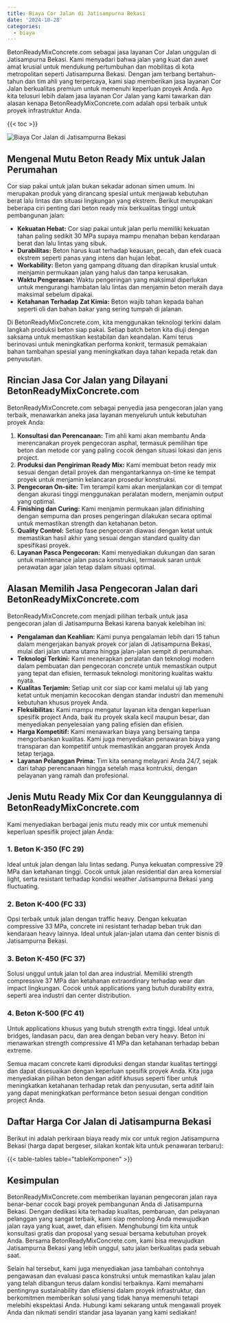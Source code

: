 ```yaml
---
title: Biaya Cor Jalan di Jatisampurna Bekasi
date: '2024-10-28'
categories:
  - biaya
---
```


BetonReadyMixConcrete.com sebagai jasa layanan Cor Jalan unggulan di Jatisampurna Bekasi. Kami menyadari bahwa jalan yang kuat dan awet amat krusial untuk mendukung pertumbuhan dan mobilitas di kota metropolitan seperti Jatisampurna Bekasi. Dengan jam terbang bertahun-tahun dan tim ahli yang terpercaya, kami siap memberikan jasa layanan Cor Jalan berkualitas premium untuk memenuhi keperluan proyek Anda. Ayo kita telusuri lebih dalam jasa layanan Cor Jalan yang kami tawarkan dan alasan kenapa BetonReadyMixConcrete.com adalah opsi terbaik untuk proyek infrastruktur Anda.

{{< toc >}}

![Biaya Cor Jalan di Jatisampurna Bekasi](https://betoncor8.github.io/cor/harga-beton-readymix-concrete%20(28).png)

## Mengenal Mutu Beton Ready Mix untuk Jalan Perumahan

Cor siap pakai untuk jalan bukan sekadar adonan simen umum. Ini merupakan produk yang dirancang spesial untuk menjawab kebutuhan berat lalu lintas dan situasi lingkungan yang ekstrem. Berikut merupakan beberapa ciri penting dari beton ready mix berkualitas tinggi untuk pembangunan jalan:

- **Kekuatan Hebat:** Cor siap pakai untuk jalan perlu memiliki kekuatan tahan paling sedikit 30 MPa supaya mampu menahan beban kendaraan berat dan lalu lintas yang sibuk.
- **Durabilitas:** Beton harus kuat terhadap keausan, pecah, dan efek cuaca ekstrem seperti panas yang intens dan hujan lebat.
- **Workability:** Beton yang gampang dituang dan dirapikan krusial untuk menjamin permukaan jalan yang halus dan tanpa kerusakan.
- **Waktu Pengerasan:** Waktu pengeringan yang maksimal diperlukan untuk mengurangi hambatan lalu lintas dan menjamin beton meraih daya maksimal sebelum dipakai.
- **Ketahanan Terhadap Zat Kimia:** Beton wajib tahan kepada bahan seperti oli dan bahan bakar yang sering tumpah di jalanan.

Di BetonReadyMixConcrete.com, kita menggunakan teknologi terkini dalam langkah produksi beton siap pakai. Setiap batch beton kita diuji dengan saksama untuk memastikan kestabilan dan keandalan. Kami terus berinovasi untuk meningkatkan performa konkrit, termasuk pemakaian bahan tambahan spesial yang meningkatkan daya tahan kepada retak dan penyusutan.

## Rincian Jasa Cor Jalan yang Dilayani BetonReadyMixConcrete.com

BetonReadyMixConcrete.com sebagai penyedia jasa pengecoran jalan yang terbaik, menawarkan aneka jasa layanan menyeluruh untuk kebutuhan proyek Anda:

1. **Konsultasi dan Perencanaan:** Tim ahli kami akan membantu Anda merencanakan proyek pengecoran asphal, termasuk pemilihan tipe beton dan metode cor yang paling cocok dengan situasi lokasi dan jenis project.
2. **Produksi dan Pengiriman Ready Mix:** Kami membuat beton ready mix sesuai dengan detail proyek dan mengantarkannya on-time ke tempat proyek untuk menjamin kelancaran prosedur konstruksi.
3. **Pengecoran On-site:** Tim terampil kami akan menjalankan cor di tempat dengan akurasi tinggi menggunakan peralatan modern, menjamin output yang optimal.
4. **Finishing dan Curing:** Kami menjamin permukaan jalan difinishing dengan sempurna dan proses pengeringan dilakukan secara optimal untuk memastikan strength dan ketahanan beton.
5. **Quality Control:** Setiap fase pengecoran diawasi dengan ketat untuk memastikan hasil akhir yang sesuai dengan standard quality dan spesifikasi proyek.
6. **Layanan Pasca Pengecoran:** Kami menyediakan dukungan dan saran untuk maintenance jalan pasca konstruksi, termasuk saran untuk perawatan agar jalan tetap dalam situasi optimal.

## Alasan Memilih Jasa Pengecoran Jalan dari BetonReadyMixConcrete.com

BetonReadyMixConcrete.com menjadi pilihan terbaik untuk jasa pengecoran jalan di Jatisampurna Bekasi karena banyak kelebihan ini:

- **Pengalaman dan Keahlian:** Kami punya pengalaman lebih dari 15 tahun dalam mengerjakan banyak proyek cor jalan di Jatisampurna Bekasi, mulai dari jalan utama utama hingga jalan-jalan sempit di perumahan.
- **Teknologi Terkini:** Kami menerapkan peralatan dan teknologi modern dalam pembuatan dan pengecoran concrete untuk memastikan output yang tepat dan efisien, termasuk teknologi monitoring kualitas waktu nyata.
- **Kualitas Terjamin:** Setiap unit cor siap cor kami melalui uji lab yang ketat untuk menjamin kecocokan dengan standar industri dan memenuhi kebutuhan khusus proyek Anda.
- **Fleksibilitas:** Kami mampu mengatur layanan kita dengan keperluan spesifik project Anda, baik itu proyek skala kecil maupun besar, dan menyediakan penyelesaian yang paling efisien dan efisien.
- **Harga Kompetitif:** Kami menawarkan biaya yang bersaing tanpa mengorbankan kualitas. Kami juga menyediakan penawaran biaya yang transparan dan kompetitif untuk memastikan anggaran proyek Anda tetap terjaga.
- **Layanan Pelanggan Prima:** Tim kita senang melayani Anda 24/7, sejak dari tahap perencanaan hingga setelah masa kontruksi, dengan pelayanan yang ramah dan profesional.

## Jenis Mutu Ready Mix Cor dan Keunggulannya di BetonReadyMixConcrete.com

Kami menyediakan berbagai jenis mutu ready mix cor untuk memenuhi keperluan spesifik project jalan Anda:

### 1\. Beton K-350 (FC 29)

Ideal untuk jalan dengan lalu lintas sedang. Punya kekuatan compressive 29 MPa dan ketahanan tinggi. Cocok untuk jalan residential dan area komersial light, serta resistant terhadap kondisi weather Jatisampurna Bekasi yang fluctuating.

### 2\. Beton K-400 (FC 33)

Opsi terbaik untuk jalan dengan traffic heavy. Dengan kekuatan compressive 33 MPa, concrete ini resistant terhadap beban truk dan kendaraan heavy lainnya. Ideal untuk jalan-jalan utama dan center bisnis di Jatisampurna Bekasi.

### 3\. Beton K-450 (FC 37)

Solusi unggul untuk jalan tol dan area industrial. Memiliki strength compressive 37 MPa dan ketahanan extraordinary terhadap wear dan impact lingkungan. Cocok untuk applications yang butuh durability extra, seperti area industri dan center distribution.

### 4\. Beton K-500 (FC 41)

Untuk applications khusus yang butuh strength extra tinggi. Ideal untuk bridges, landasan pacu, dan area dengan beban very heavy. Beton ini menawarkan strength compressive 41 MPa dan ketahanan terhadap beban extreme.

Semua macam concrete kami diproduksi dengan standar kualitas tertinggi dan dapat disesuaikan dengan keperluan spesifik proyek Anda. Kita juga menyediakan pilihan beton dengan aditif khusus seperti fiber untuk meningkatkan ketahanan terhadap retak dan penyusutan, serta aditif lain yang dapat meningkatkan performance beton sesuai dengan condition project Anda.

## Daftar Harga Cor Jalan di Jatisampurna Bekasi

Berikut ini adalah perkiraan biaya ready mix cor untuk region Jatisampurna Bekasi (harga dapat bergeser, silakan kontak kita untuk penawaran terbaru):

{{< table-tables table="tableKomponen" >}}

## Kesimpulan

BetonReadyMixConcrete.com memberikan layanan pengecoran jalan raya benar-benar cocok bagi proyek pembangunan Anda di Jatisampurna Bekasi. Dengan dedikasi kita terhadap kualitas, pembaruan, dan pelayanan pelanggan yang sangat terbaik, kami siap menolong Anda mewujudkan jalan raya yang kuat, awet, dan efisien. Menghubungi tim kita untuk konsultasi gratis dan proposal yang sesuai bersama kebutuhan proyek Anda. Bersama BetonReadyMixConcrete.com, kami bisa mewujudkan Jatisampurna Bekasi yang lebih unggul, satu jalan berkualitas pada sebuah saat.

Selain hal tersebut, kami juga menyediakan jasa tambahan contohnya pengawasan dan evaluasi pasca konstruksi untuk memastikan kalau jalan yang telah dibangun terus dalam kondisi terbaiknya. Kami memahami pentingnya sustainability dan efisiensi dalam proyek infrastruktur, dan berkomitmen memberikan solusi yang tidak hanya memenuhi tetapi melebihi ekspektasi Anda. Hubungi kami sekarang untuk mengawali proyek Anda dan nikmati sendiri standar jasa layanan yang kami sediakan!
